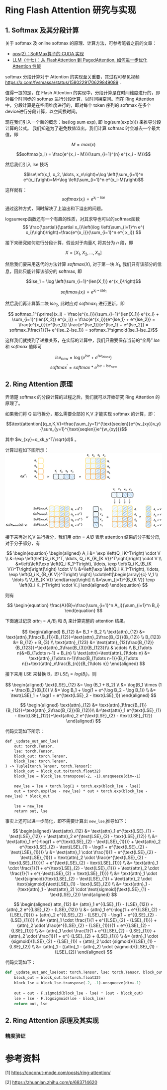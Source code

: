 # Ring Flash Attention 研究与实现

## 1. Softmax 及其分段计算
关于 softmax 及 online softmax 的原理、计算方法，可参考笔者之前的文章：
- [ops(2)：SoftMax算子的 CUDA 实现](https://zhuanlan.zhihu.com/p/695307283)
- [LLM（十七）：从 FlashAttention 到 PagedAttention, 如何进一步优化 Attention 性能](https://zhuanlan.zhihu.com/p/638468472)

softmax 分段计算对于 Attention 的实现至关重要，其过程可参见视频 https://x.com/fvsmassa/status/1580229170629849089 .

值得一提的是，在 Flash Attention 的实现中，分段计算是在时间维度进行的，即对每个时间步的 softmax 进行分段计算，以时间换空间。而在 Ring Attention 中，分段计算是在空间维度进行的，即对每个 token 序列的 softmax 在多个device进行分段计算，以空间换时间。

现在我们引入一个新的概念：lse(log sum exp), 即 log(sum(exp(x))) 来推导分段计算的公式。
我们知道为了避免数值溢出，我们计算 softmax 时会减去一个最大值，即 

$$M=max(x)$$

$$softmax(x_i) = \frac{e^{x_i - M}}{\sum_{i=1}^{n} e^{x_i - M}}$$

然后我们引入 lse 技巧

$$lse\left(x_1, x_2, \ldots, x_n\right)=\log \left(\sum_{i=1}^n e^{x_i}\right)=M+\log \left(\sum_{i=1}^n e^{x_i-M}\right)$$

这样就有：
$$softmax(x_i) = e^{x_i-lse} $$
通过这种方式，同时解决了上溢出和下溢出的问题。

logsumexp函数还有一个有趣的性质，对其求导也可以的softmax函数
$$
\frac{\partial}{\partial x_i}\left(\log \left(\sum_{i=1}^n e^{ x_i}\right)\right)=\frac{e^{x_i}}{\sum_{i=1}^n e^{ x_i}}
$$

接下来研究如何进行分段计算，假设对于向量$X$, 将其分为 $n$ 段，即

$$X = [X_1, X_2, \ldots, X_n]$$

然后我们要采用迭代的方法计算 $softmax(X)$, 
对于第一块 $X_1$, 我们只有该部分的信息，因此只能计算该部分的 softmax, 即

$$lse_1 = \log \left(\sum_{i=1}^{len(X_1)} e^{x_i}\right)$$

$$softmax_1(x_i) = e^{x_i-lse_1}$$

然后我们再计算第二块 $lse_2$, 此时应对 $softmax_1$ 进行更新，即

$$ softmax_1^{\prime}(x_i) = \frac{e^{x_i}}{\sum_{i=1}^{len(X_1)} e^{x_i} + \sum_{i=1}^{len(X_2)} e^{x_i}} = \frac{e^{x_i}}{e^{lse_1} + e^{lse_2}} = \frac{e^{x_i}}{e^{lse_1}} \frac{e^{lse_1}}{e^{lse_1} + e^{lse_2}} = softmax_1\frac{1}{1+ e^{lse_2-lse_1}} = softmax_1*sigmoid(lse_1-lse_2)$$

这样我们就找到了递推关系，在实际的计算中，我们只需要保存当前的“全局” $lse$ 和 $softmax$ 值即可

$$lse_{new} = \log (e^{lse} + e^{lse_{block}})$$
$$softmax^\prime = softmax * e^{lse-lse_{new}}$$

## 2. Ring Attention 原理
弄清楚 softmax 的分段计算的过程之后，我们就可以开始研究 Ring Attention 的原理了。

如果我们将 Q 进行拆分，那么需要全部的 K,V 才能实现 softmax 的计算，即：

$$\text{attention}(q_x,K,V)=\frac{\sum_{y=1}^{\text{seqlen}}e^{w_{xy}}v_y}{\sum_{y=1}^{\text{seqlen}}e^{w_{xy}}}$$

其中 $w_{xy}=q_xk_y^T/\sqrt{d}$ 。

计算过程如下图所示：
![splitQ](./images/splitQ.png)

接下来再对 K,V 进行拆分，我们用 $attn=A/B$ 表示 attention 结果的分子和分母, 对于分子部分，有

$$
\begin{equation}
\begin{aligned}
A_i &= \exp \left(Q_i K^T\right) \cdot V \\
&=\exp \left(\left[Q_i K_1^T, \ldots, Q_i K_{B_{K V}}^T\right]\right) \cdot V \\
&=\left(\left[\exp \left(Q_i K_1^T\right), \ldots, \exp \left(Q_i K_{B_{K V}}^T\right)\right]\right) \cdot V \\
&=\left[\exp \left(Q_i K_1^T\right), \ldots, \exp \left(Q_i K_{B_{K V}}^T\right) \right] \cdot\left[\begin{array}{c}
V_1 \\
\ldots \\
V_{B_{K V}}
\end{array}\right] \\
&=\sum_{j=1}^{B_{K V}} \exp \left(Q_i K_j^T\right) \cdot V_j
\end{aligned}
\end{equation}
$$

则有

$$
\begin{equation}
\frac{A}{B}=\frac{\sum_{i=1}^n A_i}{\sum_{i=1}^n B_i}
\end{equation}
$$

下面通过记录 $attn_i=A_i/B_i$ 和 $B_i$ 来计算完整的 attention 结果。

$$
\begin{aligned} 
B_{12} &= B_1 + B_2 \\ 
\text{attn}_{12} &= \text{attn}_1\frac{B_{1}}{B_{12}}+\text{attn}_2\frac{B_{2}}{B_{12}} \\ 
B_{123} &= B_{12} + B_{3} \\ 
\text{attn}_{123} &= \text{attn}_{12}\frac{B_{12}}{B_{123}}+\text{attn}_3\frac{B_{3}}{B_{123}}\\ & \cdots \\ B_{1\dots n}&=B_{1\dots n-1} + B_{n} \\ 
\text{attn}=\text{attn}_{1\dots n} &= \text{attn}_{1\dots n-1}\frac{B_{1\dots n-1}}{B_{1\dots n}}+\text{attn}_n\frac{B_{n}}{B_{1\dots n}} 
\end{aligned}
$$

接下来用 LSE 来替换 B，即 $LSE_i=log(B_i)$，则

$$
\begin{aligned}
\text{LSE}_{12} &= \log (B_1 + B_2) \\
&= \log(B_1 \times (1 + \frac{B_2}{B_1})) \\
&= \log B_1 + \log(1 + e^{\log B_2 - \log B_1}) \\
&= \text{LSE}_1 + \log(1 + e^{\text{LSE}_2 - \text{LSE}_1})
\end{aligned}
$$


$$
\begin{aligned} 
\text{attn}_{12} &= \text{attn}_1\frac{B_{1}}{B_{12}}+\text{attn}_2\frac{B_{2}}{B_{12}}\\ 
&=\text{attn}_1 e^{\text{LSE}_{1} - \text{LSE}_{12}}+\text{attn}_2 e^{\text{LSE}_{2} - \text{LSE}_{12}} 
\end{aligned}
$$


代码实现如下所示：
```
def _update_out_and_lse(
    out: torch.Tensor,
    lse: torch.Tensor,
    block_out: torch.Tensor,
    block_lse: torch.Tensor,
) -> Tuple[torch.Tensor, torch.Tensor]:
    block_out = block_out.to(torch.float32)
    block_lse = block_lse.transpose(-2, -1).unsqueeze(dim=-1)

    new_lse = lse + torch.log(1 + torch.exp(block_lse - lse))
    out = torch.exp(lse - new_lse) * out + torch.exp(block_lse - new_lse) * block_out

    lse = new_lse
    return out, lse
```

事实上还可以进一步简化，即不需要计算出 `new_lse`,推导如下：

$$
\begin{aligned} 
\text{attn}_{12} &= \text{attn}_1 e^{\text{LSE}_{1} - \text{LSE}_{12}} + \text{attn}_2 e^{\text{LSE}_{2} - \text{LSE}_{12}} \\
&= \text{attn}_1 e^{-\log(1 + e^{\text{LSE}_{2} - \text{LSE}_{1}})} + \text{attn}_2 e^{\text{LSE}_{2} - \text{LSE}_{1} - \log(1 + e^{\text{LSE}_{2} - \text{LSE}_{1}})} \\
&= \text{attn}_1 \cdot \frac{1}{1 + e^{\text{LSE}_{2} - \text{LSE}_{1}}} + \text{attn}_2 \cdot \frac{e^{\text{LSE}_{2} - \text{LSE}_{1}}}{1 + e^{\text{LSE}_{2} - \text{LSE}_{1}}} \\
&= \text{attn}_1 \cdot \frac{1}{1 + e^{\text{LSE}_{2} - \text{LSE}_{1}}} + \text{attn}_2 \cdot \frac{1}{1 + e^{-\text{LSE}_{2} + \text{LSE}_{1}}} \\
&= \text{attn}_1 \cdot \text{sigmoid}(\text{LSE}_{2} - \text{LSE}_{1}) + \text{attn}_2 \cdot \text{sigmoid}(\text{LSE}_{1} - \text{LSE}_{2}) \\
&= \text{attn}_1 - (\text{attn}_1 - \text{attn}_2) \cdot \text{sigmoid}(\text{LSE}_{1} - \text{LSE}_{2})
\end{aligned}
$$

$$
\begin{aligned} 
attn_{12} &= {attn}_1 e^{{LSE}_{1} - {LSE}_{12}} + {attn}_2 e^{{LSE}_{2} - {LSE}_{12}} \\
&= {attn}_1 e^{-\log(1 + e^{{LSE}_{2} - {LSE}_{1}})} + {attn}_2 e^{{LSE}_{2} - {LSE}_{1} - \log(1 + e^{{LSE}_{2} - {LSE}_{1}})} \\
&= {attn}_1 \cdot \frac{1}{1 + e^{{LSE}_{2} - {LSE}_{1}}} + {attn}_2 \cdot \frac{e^{{LSE}_{2} - {LSE}_{1}}}{1 + e^{{LSE}_{2} - {LSE}_{1}}} \\
&= {attn}_1 \cdot \frac{1}{1 + e^{{LSE}_{2} - {LSE}_{1}}} + {attn}_2 \cdot \frac{1}{1 + e^{-{LSE}_{2} + {LSE}_{1}}} \\
&= {attn}_1 \cdot {sigmoid}({LSE}_{2} - {LSE}_{1}) + {attn}_2 \cdot {sigmoid}({LSE}_{1} - {LSE}_{2}) \\
&= {attn}_1 - ({attn}_1 - {attn}_2) \cdot {sigmoid}({LSE}_{1} - {LSE}_{2})
\end{aligned}
$$

代码实现如下：
```python
def _update_out_and_lse(out: torch.Tensor, lse: torch.Tensor, block_out: torch.Tensor, block_lse: torch.Tensor,) -> Tuple[torch.Tensor, torch.Tensor]:
    block_out = block_out.to(torch.float32)
    block_lse = block_lse.transpose(-2, -1).unsqueeze(dim=-1)

    out = out - F.sigmoid(block_lse - lse) * (out - block_out)
    lse = lse - F.logsigmoid(lse - block_lse)
    return out, lse
```


## 2. Ring Attention 原理及其实现




### 精度验证





# 参考资料
[1] https://coconut-mode.com/posts/ring-attention/

[2] https://zhuanlan.zhihu.com/p/683714620



